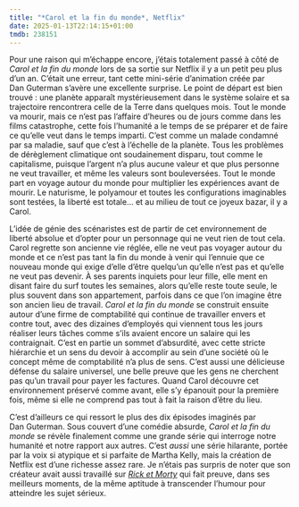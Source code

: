 ```yaml
---
title: "*Carol et la fin du monde*, Netflix"
date: 2025-01-13T22:14:15+01:00
tmdb: 238151 
---
```


Pour une raison qui m’échappe encore, j’étais totalement passé à côté de *Carol et la fin du monde* lors de sa sortie sur Netflix il y a un petit peu plus d’un an. C’était une erreur, tant cette mini-série d’animation créée par Dan Guterman s’avère une excellente surprise. Le point de départ est bien trouvé : une planète apparaît mystérieusement dans le système solaire et sa trajectoire rencontrera celle de la Terre dans quelques mois. Tout le monde va mourir, mais ce n’est pas l’affaire d’heures ou de jours comme dans les films catastrophe, cette fois l’humanité a le temps de se préparer et de faire ce qu’elle veut dans le temps imparti. C’est comme un malade condamné par sa maladie, sauf que c’est à l’échelle de la planète. Tous les problèmes de dérèglement climatique ont soudainement disparu, tout comme le capitalisme, puisque l’argent n’a plus aucune valeur et que plus personne ne veut travailler, et même les valeurs sont bouleversées. Tout le monde part en voyage autour du monde pour multiplier les expériences avant de mourir. Le naturisme, le polyamour et toutes les configurations imaginables sont testées, la liberté est totale… et au milieu de tout ce joyeux bazar, il y a Carol. 

L’idée de génie des scénaristes est de partir de cet environnement de liberté absolue et d’opter pour un personnage qui ne veut rien de tout cela. Carol regrette son ancienne vie réglée, elle ne veut pas voyager autour du monde et ce n’est pas tant la fin du monde à venir qui l’ennuie que ce nouveau monde qui exige d’elle d’être quelqu’un qu’elle n’est pas et qu’elle ne veut pas devenir. À ses parents inquiets pour leur fille, elle ment en disant faire du surf toutes les semaines, alors qu’elle reste toute seule, le plus souvent dans son appartement, parfois dans ce que l’on imagine être son ancien lieu de travail. *Carol et la fin du monde* se construit ensuite autour d’une firme de comptabilité qui continue de travailler envers et contre tout, avec des dizaines d’employés qui viennent tous les jours réaliser leurs tâches comme s’ils avaient encore un salaire qui les contraignait. C’est en partie un sommet d’absurdité, avec cette stricte hiérarchie et un sens du devoir à accomplir au sein d’une société où le concept même de comptabilité n’a plus de sens. C’est aussi une délicieuse défense du salaire universel, une belle preuve que les gens ne cherchent pas qu’un travail pour payer les factures. Quand Carol découvre cet environnement préservé comme avant, elle s’y épanouit pour la première fois, même si elle ne comprend pas tout à fait la raison d’être du lieu. 

C’est d’ailleurs ce qui ressort le plus des dix épisodes imaginés par Dan Guterman. Sous couvert d’une comédie absurde, *Carol et la fin du monde* se révèle finalement comme une grande série qui interroge notre humanité et notre rapport aux autres. C’est *aussi* une série hilarante, portée par la voix si atypique et si parfaite de Martha Kelly, mais la création de Netflix est d’une richesse assez rare. Je n’étais pas surpris de noter que son créateur avait aussi travaillé sur [*Rick et Morty*](https://voiretmanger.fr/rick-morty-harmon-roiland-adult-swim/) qui fait preuve, dans ses meilleurs moments, de la même aptitude à transcender l’humour pour atteindre les sujet sérieux. 
